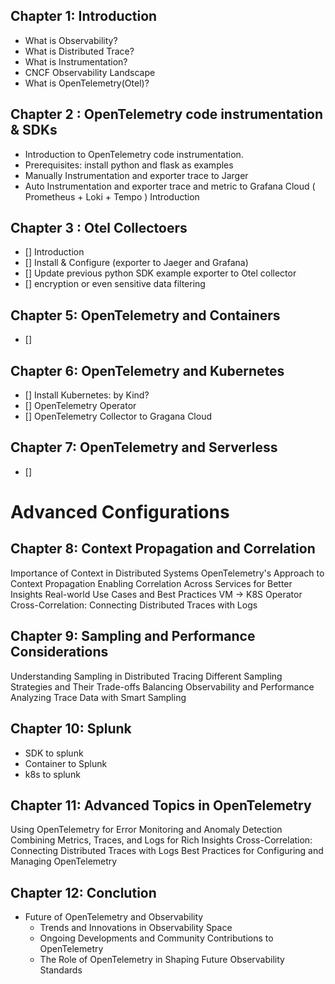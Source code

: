 ## Chapter 1: Introduction

- What is Observability?
- What is Distributed Trace?
- What is Instrumentation?
- CNCF Observability Landscape
- What is OpenTelemetry(Otel)?

## Chapter 2 : OpenTelemetry code instrumentation & SDKs 

- Introduction to OpenTelemetry code instrumentation.
- Prerequisites: install python and flask as examples
- Manually Instrumentation and exporter trace to Jarger
- Auto Instrumentation and exporter trace and metric to Grafana Cloud ( Prometheus + Loki + Tempo ) Introduction

## Chapter 3 : Otel Collectoers 

- [] Introduction
- [] Install & Configure (exporter to Jaeger and Grafana)
- [] Update previous python SDK example exporter to Otel collector
- [] encryption or even sensitive data filtering

## Chapter 5: OpenTelemetry and Containers
- [] 

## Chapter 6: OpenTelemetry and Kubernetes
- [] Install Kubernetes: by Kind?
- [] OpenTelemetry Operator
- [] OpenTelemetry Collector to Gragana Cloud

## Chapter 7: OpenTelemetry and Serverless

- [] 

Advanced Configurations
================================================================

## Chapter 8: Context Propagation and Correlation

Importance of Context in Distributed Systems
OpenTelemetry's Approach to Context Propagation
Enabling Correlation Across Services for Better Insights
Real-world Use Cases and Best Practices
VM -> K8S Operator
Cross-Correlation: Connecting Distributed Traces with Logs

## Chapter 9: Sampling and Performance Considerations

Understanding Sampling in Distributed Tracing
Different Sampling Strategies and Their Trade-offs
Balancing Observability and Performance
Analyzing Trace Data with Smart Sampling


## Chapter 10: Splunk

- SDK to splunk
- Container to Splunk
- k8s to splunk


## Chapter 11: Advanced Topics in OpenTelemetry

Using OpenTelemetry for Error Monitoring and Anomaly Detection
Combining Metrics, Traces, and Logs for Rich Insights
Cross-Correlation: Connecting Distributed Traces with Logs
Best Practices for Configuring and Managing OpenTelemetry

## Chapter 12: Conclution

- Future of OpenTelemetry and Observability
  - Trends and Innovations in Observability Space
  - Ongoing Developments and Community Contributions to OpenTelemetry
  - The Role of OpenTelemetry in Shaping Future Observability Standards
